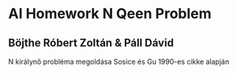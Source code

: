# AI Homework N Qeen Problem

## Böjthe Róbert Zoltán & Páll Dávid

N királynő probléma megoldása Sosice és Gu 1990-es cikke alapján
